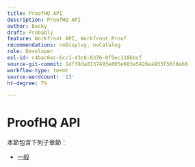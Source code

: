 ```yaml
---
title: ProofHQ API
description: ProofHQ API
author: Becky
draft: Probably
feature: Workfront API, Workfront Proof
recommendations: noDisplay, noCatalog
role: Developer
exl-id: c4bac6ec-6cc1-43c8-8376-0f5ec118bbcf
source-git-commit: 14ff8da8137493e805e683e5426ea933f56f8eb8
workflow-type: tm+mt
source-wordcount: '13'
ht-degree: 7%

---
```


# ProofHQ API

本節包含下列子章節：

* [一般](../proofhq-api/general/general.md)
